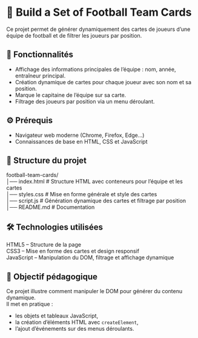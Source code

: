 # 📝 Build a Set of Football Team Cards

Ce projet permet de générer dynamiquement des cartes de joueurs d’une équipe de football et de filtrer les joueurs par position.

## 🚀 Fonctionnalités

- Affichage des informations principales de l’équipe : nom, année, entraîneur principal.
- Création dynamique de cartes pour chaque joueur avec son nom et sa position.
- Marque le capitaine de l’équipe sur sa carte.
- Filtrage des joueurs par position via un menu déroulant.

## ⚙️ Prérequis

- Navigateur web moderne (Chrome, Firefox, Edge…)
- Connaissances de base en HTML, CSS et JavaScript

## 📂 Structure du projet
football-team-cards/  
│── index.html      # Structure HTML avec conteneurs pour l’équipe et les cartes  
│── styles.css      # Mise en forme générale et style des cartes  
│── script.js       # Génération dynamique des cartes et filtrage par position  
│── README.md       # Documentation  

## 🛠️ Technologies utilisées

HTML5 – Structure de la page  
CSS3 – Mise en forme des cartes et design responsif  
JavaScript – Manipulation du DOM, filtrage et affichage dynamique  

## 🎯 Objectif pédagogique

Ce projet illustre comment manipuler le DOM pour générer du contenu dynamique.  
Il met en pratique :
- les objets et tableaux JavaScript,
- la création d’éléments HTML avec `createElement`,
- l’ajout d’événements sur des menus déroulants.
